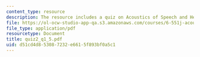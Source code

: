 ```yaml
---
content_type: resource
description: The resource includes a quiz on Acoustics of Speech and Hearing.
file: https://ol-ocw-studio-app-qa.s3.amazonaws.com/courses/6-551j-acoustics-of-speech-and-hearing-fall-2004/d51cd4d853087232e6615f893bf0a5c1_quiz2_q1_5.pdf
file_type: application/pdf
resourcetype: Document
title: quiz2_q1_5.pdf
uid: d51cd4d8-5308-7232-e661-5f893bf0a5c1
---
```

